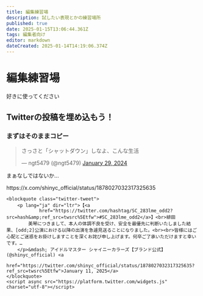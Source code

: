 ```yaml
---
title: 編集練習場
description: 試したい表現とかの練習場所
published: true
date: 2025-01-15T13:06:44.361Z
tags: 編集者向け
editor: markdown
dateCreated: 2025-01-14T14:19:06.374Z
---
```


# 編集練習場
好きに使ってください

## Twitterの投稿を埋め込もう！

### まずはそのままコピー

<blockquote class="twitter-tweet"><p lang="ja" dir="ltr">さっさと「シャットダウン」しなよ、こんな生活</p>&mdash; ngt5479 (@ngt5479) <a href="https://twitter.com/ngt5479/status/1751960924234330207?ref_src=twsrc%5Etfw">January 29, 2024</a></blockquote> <script async src="https://platform.twitter.com/widgets.js" charset="utf-8"></script>

まぁなしではないか...

<div class="embed-tweet-mark">https://x.com/shinyc_official/status/1878027032317325635</div>

```
<blockquote class="twitter-tweet">
    <p lang="ja" dir="ltr">【<a
            href="https://twitter.com/hashtag/SC_283lme_odd2?src=hash&amp;ref_src=twsrc%5Etfw">#SC_283lme_odd2</a>】<br>緋田
        美琴につきまして、本人の体調不良を受け、安全を最優先に判断いたしました結果、[odd;2]公演における以降の出演を急遽見送ることになりました。<br><br>皆様にはご心配とご迷惑をお掛けしますことを深くお詫び申し上げます。何卒ご了承いただけますと幸いです。…
    </p>&mdash; アイドルマスター シャイニーカラーズ【ブランド公式】 (@shinyc_official) <a
        href="https://twitter.com/shinyc_official/status/1878027032317325635?ref_src=twsrc%5Etfw">January 11, 2025</a>
</blockquote>
<script async src="https://platform.twitter.com/widgets.js" charset="utf-8"></script>
```